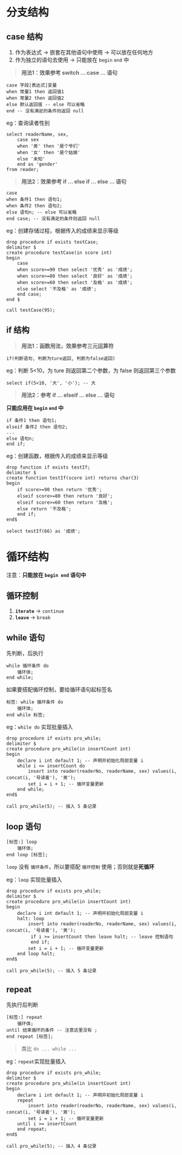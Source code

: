 # 分支结构

## case 结构

1. 作为表达式 → 嵌套在其他语句中使用 → 可以放在任何地方
2. 作为独立的语句去使用 → 只能放在 `begin` `end` 中

> **用法1：效果参考 switch ... case ... 语句**

```mysql
case 字段|表达式|变量
when 常量1 then 返回值1
when 常量2 then 返回值2
else 默认返回值 -- else 可以省略
end -- 没有满足的条件则返回 null
```

eg：查询读者性别

```mysql
select readerName, sex,
    case sex
    when '男' then '是个爷们'
    when '女' then '是个姑娘'
    else '未知'
    end as 'gender'
from reader;
```

> **用法2：效果参考 if ... else if ... else ... 语句**

```mysql
case
when 条件1 then 语句1;
when 条件2 then 语句2;
else 语句n; -- else 可以省略
end case; -- 没有满足的条件则返回 null
```

eg：创建存储过程，根据传入的成绩来显示等级

```mysql
drop procedure if exists testCase;
delimiter $
create procedure testCase(in score int)
begin
	case
	when score>=90 then select '优秀' as '成绩';
	when score>=80 then select '良好' as '成绩';
	when score>=60 then select '及格' as '成绩';
	else select '不及格' as '成绩';
	end case;
end $

call testCase(95);
```

## if 结构

> **用法1：函数用法，效果参考三元运算符**

```mysql
if(判断语句, 判断为ture返回, 判断为false返回)
```

eg：判断 5<10，为 ture 则返回第二个参数，为 false 则返回第三个参数

```mysql
select if(5<10, '大', '小'); -- 大
```

> **用法2：参考 if ... elseif ... else ... 语句**

**只能应用在 `begin` `end` 中**

```mysql
if 条件1 then 语句1;
elseif 条件2 then 语句2;
...
else 语句n;
end if;
```

eg：创建函数，根据传入的成绩来显示等级

```mysql
drop function if exists testIf;
delimiter $
create function testIf(score int) returns char(3)
begin
	if score>=90 then return '优秀';
	elseif score>=80 then return '良好';
	elseif score>=60 then return '及格';
	else return '不及格';
	end if;
end$

select testIf(66) as '成绩';
```

# 循环结构

注意：**只能放在 `begin end` 语句中**

## 循环控制

1. **`iterate`** → `continue`
2. **`leave`** → `break`

## while 语句

先判断，后执行

```mysql
while 循环条件 do
	循环体;
end while;
```

如果要搭配循环控制，要给循环语句起标签名

```mysql
标签: while 循环条件 do
	循环体;
end while 标签;
```

eg：`while do` 实现批量插入

```mysql
drop procedure if exists pro_while;
delimiter $
create procedure pro_while(in insertCount int)
begin
	declare i int default 1; -- 声明并初始化局部变量 i
	while i <= insertCount do
		insert into reader(readerNo, readerName, sex) values(i, concat(i, '号读者'), '男');
		set i = i + 1; -- 循环变量更新
    end while;
end$

call pro_while(5); -- 插入 5 条记录
```

## loop 语句

```mysql
[标签:] loop
	循环体;
end loop [标签];
```

`loop` 没有 `循环条件`，所以要搭配 `循环控制` 使用；否则就是**死循环**

eg：`loop` 实现批量插入

```mysql
drop procedure if exists pro_while;
delimiter $
create procedure pro_while(in insertCount int)
begin
	declare i int default 1; -- 声明并初始化局部变量 i
	halt: loop
		insert into reader(readerNo, readerName, sex) values(i, concat(i, '号读者'), '男');
         if i >= insertCount then leave halt; -- leave 控制语句
         end if;
		set i = i + 1; -- 循环变量更新
    end loop halt;
end$

call pro_while(5); -- 插入 5 条记录
```

## repeat

先执行后判断

```mysql
[标签:] repeat
	循环体;
until 结束循环的条件 -- 注意这里没有 ;
end repeat [标签];
```

> 类比 `do ... while ...`

eg：`repeat`实现批量插入

```mysql
drop procedure if exists pro_while;
delimiter $
create procedure pro_while(in insertCount int)
begin
	declare i int default 1; -- 声明并初始化局部变量 i
	repeat
		insert into reader(readerNo, readerName, sex) values(i, concat(i, '号读者'), '男');
		set i = i + 1; -- 循环变量更新
	until i >= insertCount
    end repeat;
end$

call pro_while(5); -- 插入 4 条记录
```

